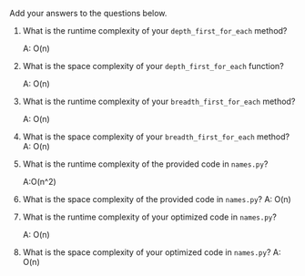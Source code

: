 Add your answers to the questions below.

1. What is the runtime complexity of your `depth_first_for_each` method?

    A: O(n)

2. What is the space complexity of your `depth_first_for_each` function?

    A: O(n)

3. What is the runtime complexity of your `breadth_first_for_each` method?

    A: O(n)

4. What is the space complexity of your `breadth_first_for_each` method?
    A: O(n)

5. What is the runtime complexity of the provided code in `names.py`? 

    A:O(n^2)

6. What is the space complexity of the provided code in `names.py`?
    A: O(n)

7. What is the runtime complexity of your optimized code in `names.py`?

    A: O(n)

8. What is the space complexity of your optimized code in `names.py`?
    A: O(n)
